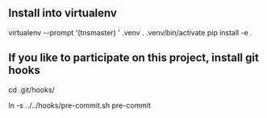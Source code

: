 ## Install into virtualenv

virtualenv --prompt '(tnsmaster) ' .venv
. .venv/bin/activate
pip install -e .

## If you like to participate on this project, install git hooks
cd .git/hooks/

ln -s ../../hooks/pre-commit.sh pre-commit
